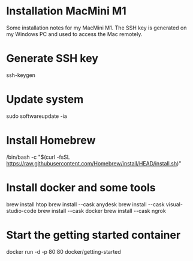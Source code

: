 # Installation MacMini M1

Some installation notes for my MacMini M1. The SSH key is generated on my Windows PC and used to access the Mac remotely.

# Generate SSH key
ssh-keygen

# Update system
sudo softwareupdate -ia

# Install Homebrew
/bin/bash -c "$(curl -fsSL https://raw.githubusercontent.com/Homebrew/install/HEAD/install.sh)"

# Install docker and some tools
brew install htop
brew install --cask anydesk
brew install --cask visual-studio-code
brew install --cask docker
brew install --cask ngrok

# Start the getting started container
docker run -d -p 80:80 docker/getting-started